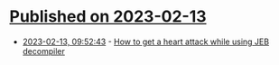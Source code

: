 # [Published on 2023-02-13](index.md)

* [2023-02-13, 09:52:43](https://news.ycombinator.com/item?id=34771791) - [How to get a heart attack while using JEB decompiler](https://blog.stmcyber.com/how-to-get-a-heart-attack-while-using-jeb-decompiler/)
